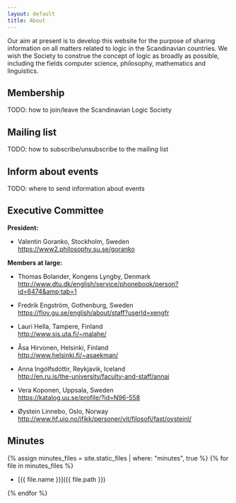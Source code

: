 ```yaml
---
layout: default
title: About
---
```

Our aim at present is to develop this website for the purpose of sharing
information on all matters related to logic in the Scandinavian countries. We
wish the Society to construe the concept of logic as broadly as possible,
including the fields computer science, philosophy, mathematics and linguistics.

## Membership

TODO: how to join/leave the Scandinavian Logic Society

## Mailing list

TODO: how to subscribe/unsubscribe to the mailing list

## Inform about events

TODO: where to send information about events

## Executive Committee

**President:**

- Valentin Goranko, Stockholm, Sweden  
  <https://www2.philosophy.su.se/goranko>

**Members at large:**

- Thomas Bolander, Kongens Lyngby, Denmark  
  <http://www.dtu.dk/english/service/phonebook/person?id=6474&amp;tab=1>

- Fredrik Engström, Gothenburg, Sweden  
  <https://flov.gu.se/english/about/staff?userId=xengfr>

- Lauri Hella, Tampere, Finland  
  <http://www.sis.uta.fi/~malahe/>

- Åsa Hirvonen, Helsinki, Finland  
  <http://www.helsinki.fi/~asaekman/>

- Anna Ingólfsdóttir, Reykjavik, Iceland  
  <http://en.ru.is/the-university/faculty-and-staff/annai>

- Vera Koponen, Uppsala, Sweden  
  <https://katalog.uu.se/profile/?id=N96-558>

- Øystein Linnebo, Oslo, Norway  
  <http://www.hf.uio.no/ifikk/personer/vit/filosofi/fast/oysteinl/>

## Minutes


{% assign minutes_files = site.static_files | where: "minutes", true %}
{% for file in minutes_files %}

- [{{ file.name }}]({{ file.path }})

{% endfor %}
